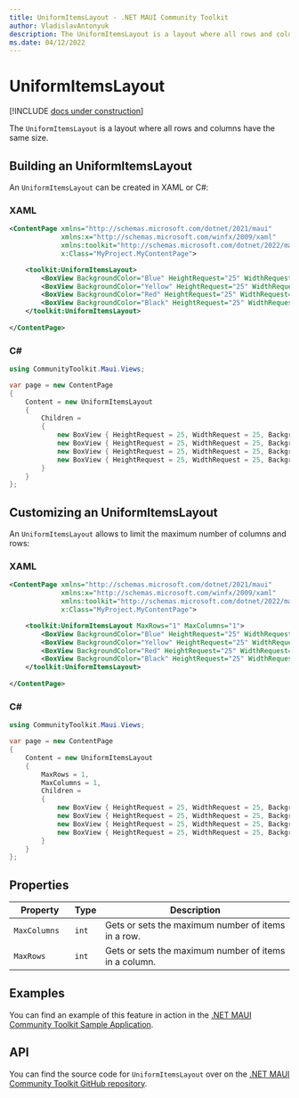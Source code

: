 ```yaml
---
title: UniformItemsLayout - .NET MAUI Community Toolkit
author: VladislavAntonyuk
description: The UniformItemsLayout is a layout where all rows and columns have the same size.
ms.date: 04/12/2022
---
```


# UniformItemsLayout

[!INCLUDE [docs under construction](../includes/preview-note.md)]

The `UniformItemsLayout` is a layout where all rows and columns have the same size.

## Building an UniformItemsLayout

An `UniformItemsLayout` can be created in XAML or C#:

### XAML

```xml
<ContentPage xmlns="http://schemas.microsoft.com/dotnet/2021/maui"
             xmlns:x="http://schemas.microsoft.com/winfx/2009/xaml"
             xmlns:toolkit="http://schemas.microsoft.com/dotnet/2022/maui/toolkit"
             x:Class="MyProject.MyContentPage">

    <toolkit:UniformItemsLayout>
        <BoxView BackgroundColor="Blue" HeightRequest="25" WidthRequest="25"/>
        <BoxView BackgroundColor="Yellow" HeightRequest="25" WidthRequest="25"/>
        <BoxView BackgroundColor="Red" HeightRequest="25" WidthRequest="25"/>
        <BoxView BackgroundColor="Black" HeightRequest="25" WidthRequest="25"/>
    </toolkit:UniformItemsLayout>
    
</ContentPage>
```

### C#

```csharp
using CommunityToolkit.Maui.Views;

var page = new ContentPage
{
    Content = new UniformItemsLayout
    {
        Children = 
        {
            new BoxView { HeightRequest = 25, WidthRequest = 25, BackgroundColor = Colors.Blue },
            new BoxView { HeightRequest = 25, WidthRequest = 25, BackgroundColor = Colors.Yellow },
            new BoxView { HeightRequest = 25, WidthRequest = 25, BackgroundColor = Colors.Red },
            new BoxView { HeightRequest = 25, WidthRequest = 25, BackgroundColor = Colors.Black }
        }
    }
};
```

## Customizing an UniformItemsLayout

An `UniformItemsLayout` allows to limit the maximum number of columns and rows:

### XAML

```xml
<ContentPage xmlns="http://schemas.microsoft.com/dotnet/2021/maui"
             xmlns:x="http://schemas.microsoft.com/winfx/2009/xaml"
             xmlns:toolkit="http://schemas.microsoft.com/dotnet/2022/maui/toolkit"
             x:Class="MyProject.MyContentPage">

    <toolkit:UniformItemsLayout MaxRows="1" MaxColumns="1">
        <BoxView BackgroundColor="Blue" HeightRequest="25" WidthRequest="25"/>
        <BoxView BackgroundColor="Yellow" HeightRequest="25" WidthRequest="25"/>
        <BoxView BackgroundColor="Red" HeightRequest="25" WidthRequest="25"/>
        <BoxView BackgroundColor="Black" HeightRequest="25" WidthRequest="25"/>
    </toolkit:UniformItemsLayout>
    
</ContentPage>
```

### C#

```csharp
using CommunityToolkit.Maui.Views;

var page = new ContentPage
{
    Content = new UniformItemsLayout
    {
        MaxRows = 1,
        MaxColumns = 1,
        Children = 
        {
            new BoxView { HeightRequest = 25, WidthRequest = 25, BackgroundColor = Colors.Blue },
            new BoxView { HeightRequest = 25, WidthRequest = 25, BackgroundColor = Colors.Yellow },
            new BoxView { HeightRequest = 25, WidthRequest = 25, BackgroundColor = Colors.Red },
            new BoxView { HeightRequest = 25, WidthRequest = 25, BackgroundColor = Colors.Black }
        }
    }
};
```

## Properties

|Property  |Type  |Description  |
|---------|---------|---------|
| `MaxColumns  ` | `int` | Gets or sets the maximum number of items in a row. |
| `MaxRows ` | `int` | Gets or sets the maximum number of items in a column. |

## Examples

You can find an example of this feature in action in the [.NET MAUI Community Toolkit Sample Application](https://github.com/CommunityToolkit/Maui/blob/main/samples/CommunityToolkit.Maui.Sample/Pages/Layouts/).

## API

You can find the source code for `UniformItemsLayout` over on the [.NET MAUI Community Toolkit GitHub repository](https://github.com/CommunityToolkit/Maui/tree/main/src/CommunityToolkit.Maui/Layouts/UniformItemsLayout).

